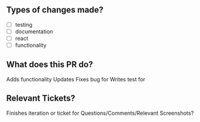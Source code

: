 ## Types of changes made?
-[ ] testing
-[ ] documentation
-[ ] react
-[ ] functionality

## What does this PR do?
  Adds functionality
  Updates
  Fixes bug for
  Writes test for
  
## Relevant Tickets?
  Finishes iteration or ticket for
  Questions/Comments/Relevant Screenshots?
